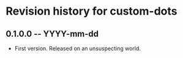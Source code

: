 # Revision history for custom-dots

## 0.1.0.0 -- YYYY-mm-dd

* First version. Released on an unsuspecting world.
